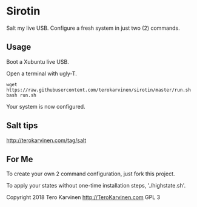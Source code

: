 # Sirotin

Salt my live USB. Configure a fresh system in just two (2) commands. 

## Usage

Boot a Xubuntu live USB. 

Open a terminal with ugly-T. 

	wget https://raw.githubusercontent.com/terokarvinen/sirotin/master/run.sh
	bash run.sh
	 

Your system is now configured. 

## Salt tips

http://terokarvinen.com/tag/salt

## For Me

To create your own 2 command configuration, just fork this project. 

To apply your states without one-time installation steps, './highstate.sh'. 

Copyright 2018 Tero Karvinen http://TeroKarvinen.com
GPL 3

